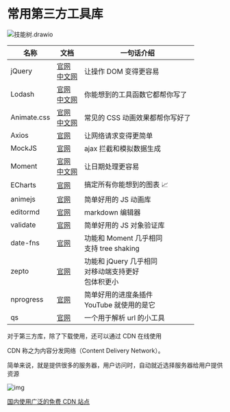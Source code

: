 # 常用第三方工具库

![技能树.drawio](http://mdrs.yuanjin.tech/img/20210421144913.png)

| 名称        | 文档                                                                          | 一句话介绍                                                   |
| ----------- | ----------------------------------------------------------------------------- | ------------------------------------------------------------ |
| jQuery      | [官网](https://jquery.com/)<br />[中文网](https://www.jquery123.com/)         | 让操作 DOM 变得更容易                                        |
| Lodash      | [官网](https://lodash.com/docs/)<br />[中文网](https://www.lodashjs.com/)     | 你能想到的工具函数它都帮你写了                               |
| Animate.css | [官网](https://animate.style/)<br />[中文网](https://animatecss.node.org.cn/) | 常见的 CSS 动画效果都帮你写好了                              |
| Axios       | [官网](https://axios-http.com/zh/)                                            | 让网络请求变得更简单                                         |
| MockJS      | [官网](http://mockjs.com/)                                                    | ajax 拦截和模拟数据生成                                      |
| Moment      | [官网](https://momentjs.com/)<br />[中文网](http://momentjs.cn/)              | 让日期处理更容易                                             |
| ECharts     | [官网](https://echarts.apache.org/zh)                                         | 搞定所有你能想到的图表 📈                                    |
| animejs     | [官网](https://animejs.com/)                                                  | 简单好用的 JS 动画库                                         |
| editormd    | [官网](https://pandao.github.io/editor.md/)                                   | markdown 编辑器                                              |
| validate    | [官网](http://validatejs.org/)                                                | 简单好用的 JS 对象验证库                                     |
| date-fns    | [官网](https://date-fns.org/)                                                 | 功能和 Moment 几乎相同<br />支持 tree shaking                |
| zepto       | [官网](https://zeptojs.com/)                                                  | 功能和 jQuery 几乎相同<br />对移动端支持更好<br />包体积更小 |
| nprogress   | [官网](https://github.com/rstacruz/nprogress/)                                | 简单好用的进度条插件<br />YouTube 就使用的是它               |
| qs          | [官网](https://github.com/ljharb/qs/)                                         | 一个用于解析 url 的小工具                                    |

对于第三方库，除了下载使用，还可以通过 CDN 在线使用

CDN 称之为内容分发网络（Content Delivery Network）。

简单来说，就是提供很多的服务器，用户访问时，自动就近选择服务器给用户提供资源

![img](http://mdrs.yuanjin.tech/img/20210203133956.png)

[国内使用广泛的免费 CDN 站点](https://www.bootcdn.cn/)
